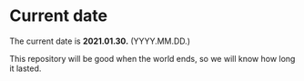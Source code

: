 # Current date

The current date is **2021.01.30.** (YYYY.MM.DD.)

This repository will be good when the world ends, so we will know how long it lasted.